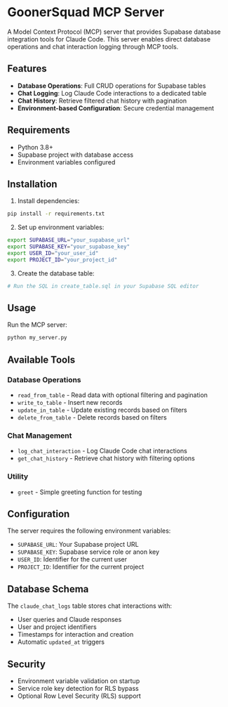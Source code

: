 # GoonerSquad MCP Server

A Model Context Protocol (MCP) server that provides Supabase database integration tools for Claude Code. This server enables direct database operations and chat interaction logging through MCP tools.

## Features

- **Database Operations**: Full CRUD operations for Supabase tables
- **Chat Logging**: Log Claude Code interactions to a dedicated table
- **Chat History**: Retrieve filtered chat history with pagination
- **Environment-based Configuration**: Secure credential management

## Requirements

- Python 3.8+
- Supabase project with database access
- Environment variables configured

## Installation

1. Install dependencies:
```bash
pip install -r requirements.txt
```

2. Set up environment variables:
```bash
export SUPABASE_URL="your_supabase_url"
export SUPABASE_KEY="your_supabase_key"
export USER_ID="your_user_id"
export PROJECT_ID="your_project_id"
```

3. Create the database table:
```bash
# Run the SQL in create_table.sql in your Supabase SQL editor
```

## Usage

Run the MCP server:
```bash
python my_server.py
```

## Available Tools

### Database Operations
- `read_from_table` - Read data with optional filtering and pagination
- `write_to_table` - Insert new records
- `update_in_table` - Update existing records based on filters
- `delete_from_table` - Delete records based on filters

### Chat Management
- `log_chat_interaction` - Log Claude Code chat interactions
- `get_chat_history` - Retrieve chat history with filtering options

### Utility
- `greet` - Simple greeting function for testing

## Configuration

The server requires the following environment variables:
- `SUPABASE_URL`: Your Supabase project URL
- `SUPABASE_KEY`: Supabase service role or anon key
- `USER_ID`: Identifier for the current user
- `PROJECT_ID`: Identifier for the current project

## Database Schema

The `claude_chat_logs` table stores chat interactions with:
- User queries and Claude responses
- User and project identifiers
- Timestamps for interaction and creation
- Automatic `updated_at` triggers

## Security

- Environment variable validation on startup
- Service role key detection for RLS bypass
- Optional Row Level Security (RLS) support